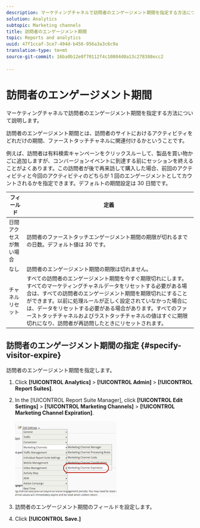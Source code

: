 ```yaml
---
description: マーケティングチャネルで訪問者のエンゲージメント期間を指定する方法について説明します。
solution: Analytics
subtopic: Marketing channels
title: 訪問者のエンゲージメント期間
topic: Reports and analytics
uuid: 47f1ccaf-3ce7-494d-b456-956a3a3c6c9a
translation-type: tm+mt
source-git-commit: 16ba0b12e0f70112f4c10804d0a13c278388ecc2

---
```



# 訪問者のエンゲージメント期間

マーケティングチャネルで訪問者のエンゲージメント期間を指定する方法について説明します。

訪問者のエンゲージメント期間とは、訪問者のサイトにおけるアクティビティをどれだけの期間、ファーストタッチチャネルに関連付けるかということです。

例えば、訪問者は有料検索キャンペーンをクリックスルーして、製品を買い物かごに追加しますが、コンバージョンイベントに到達する前にセッションを終えることがよくあります。この訪問者が後で再来訪して購入した場合、前回のアクティビティと今回のアクティビティのどちらが 1 回のエンゲージメントとしてカウントされるかを指定できます。デフォルトの期間設定は 30 日間です。

| フィールド | 定義 |
|--- |--- |
| 日間アクセスが無い場合 | 訪問者のファーストタッチエンゲージメント期間の期限が切れるまでの日数。デフォルト値は 30 です。 |
| なし |  訪問者のエンゲージメント期間の期限は切れません。 |
| チャネルリセット | すべての訪問者のエンゲージメント期間を今すぐ期限切れにします。すべてのマーケティングチャネルデータをリセットする必要がある場合は、すべての訪問者のエンゲージメント期間を期限切れにすることができます。以前に処理ルールが正しく設定されていなかった場合には、データをリセットする必要がある場合があります。すべてのファーストタッチチャネルおよびラストタッチチャネルの値はすぐに期限切れになり、訪問者が再訪問したときにリセットされます。 |

## 訪問者のエンゲージメント期間の指定 {#specify-visitor-expire}

訪問者のエンゲージメント期間を指定します。

1. Click **[!UICONTROL Analytics]** &gt; **[!UICONTROL Admin]** &gt; **[!UICONTROL Report Suites]**.
1. In the [!UICONTROL Report Suite Manager], click **[!UICONTROL Edit Settings]** &gt; **[!UICONTROL Marketing Channels]** &gt; **[!UICONTROL Marketing Channel Expiration]**.

   ![](assets/mchannel_expiration.png)

1. 訪問者のエンゲージメント期間のフィールドを設定します。
1. Click **[!UICONTROL Save.]**

